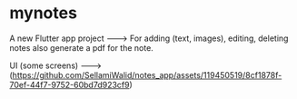 # mynotes

A new Flutter app project ---> For adding (text, images), editing, deleting notes also generate a pdf for the note. 

UI (some screens) ---> (https://github.com/SellamiWalid/notes_app/assets/119450519/8cf1878f-70ef-44f7-9752-60bd7d923cf9)


 
